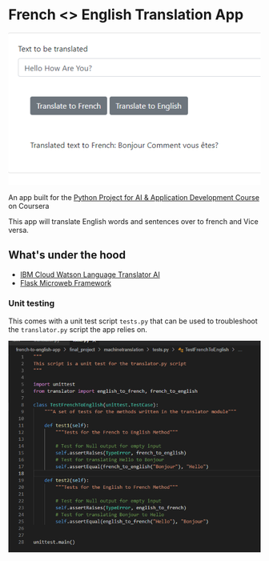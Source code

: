 # French <> English Translation App

![translation-app](/images/english_to_french_translation.png)

An app built for the [Python Project for AI & Application Development Course](https://www.coursera.org/learn/python-project-for-ai-application-development) on Coursera

This app will translate English words and sentences over to french and Vice versa. 

## What's under the hood

- [IBM Cloud Watson Language Translator AI](https://www.ibm.com/cloud/watson-language-translator)
- [Flask Microweb Framework](https://flask.palletsprojects.com/en/2.2.x/)


### Unit testing

This comes with a unit test script `tests.py` that can be used to troubleshoot the `translator.py` script the app relies on.

![unittest](/images/translation_unittests.png)